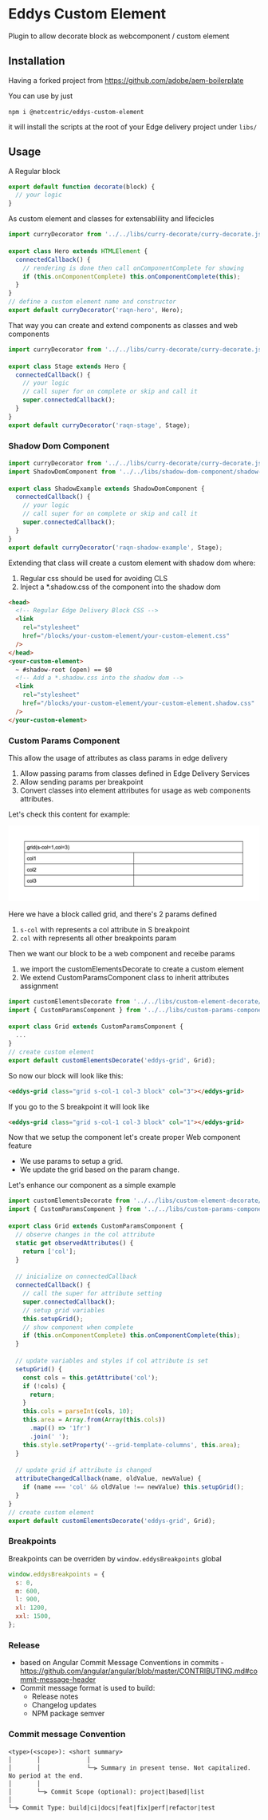 # Eddys Custom Element

Plugin to allow decorate block as webcomponent / custom element

## Installation

Having a forked project from https://github.com/adobe/aem-boilerplate

You can use by just

`npm i @netcentric/eddys-custom-element`

it will install the scripts at the root of your Edge delivery project under `libs/`

## Usage

A Regular block

```javascript
export default function decorate(block) {
  // your logic
}
```

As custom element and classes for extensablility and lifecicles

```javascript
import curryDecorator from '../../libs/curry-decorate/curry-decorate.js';

export class Hero extends HTMLElement {
  connectedCallback() {
    // rendering is done then call onComponentComplete for showing
    if (this.onComponentComplete) this.onComponentComplete(this);
  }
}
// define a custom element name and constructor
export default curryDecorator('raqn-hero', Hero);
```

That way you can create and extend components as classes and web components

```javascript
import curryDecorator from '../../libs/curry-decorate/curry-decorate.js';

export class Stage extends Hero {
  connectedCallback() {
    // your logic
    // call super for on complete or skip and call it
    super.connectedCallback();
  }
}
export default curryDecorator('raqn-stage', Stage);
```

### Shadow Dom Component

```javascript
import curryDecorator from '../../libs/curry-decorate/curry-decorate.js';
import ShadowDomComponent from '../../libs/shadow-dom-component/shadow-dom-component.js';

export class ShadowExample extends ShadowDomComponent {
  connectedCallback() {
    // your logic
    // call super for on complete or skip and call it
    super.connectedCallback();
  }
}
export default curryDecorator('raqn-shadow-example', Stage);
```

Extending that class will create a custom element with shadow dom where:

1. Regular css should be used for avoiding CLS
2. Inject a \*.shadow.css of the component into the shadow dom

```html
<head>
  <!-- Regular Edge Delivery Block CSS -->
  <link
    rel="stylesheet"
    href="/blocks/your-custom-element/your-custom-element.css"
  />
</head>
<your-custom-element>
  ~ #shadow-root (open) == $0
  <!-- Add a *.shadow.css into the shadow dom -->
  <link
    rel="stylesheet"
    href="/blocks/your-custom-element/your-custom-element.shadow.css"
  />
</your-custom-element>
```

### Custom Params Component

This allow the usage of attributes as class params in edge delivery

1. Allow passing params from classes defined in Edge Delivery Services
2. Allow sending params per breakpoint
3. Convert classes into element attributes for usage as web components attributes.

Let's check this content for example:

![Grid](docs/assets/params-example.png)

Here we have a block called grid, and there's 2 params defined

1. `s-col` with represents a col attribute in S breakpoint
2. `col` with represents all other breakpoints param

Then we want our block to be a web component and receibe params

1. we import the customElementsDecorate to create a custom element
2. We extend CustomParamsComponent class to inherit attributes assignment

```javascript
import customElementsDecorate from '../../libs/custom-element-decorate/custom-element-decorate.js';
import { CustomParamsComponent } from '../../libs/custom-params-component/custom-params-component.js';

export class Grid extends CustomParamsComponent {
  ...
}
// create custom element
export default customElementsDecorate('eddys-grid', Grid);
```

So now our block will look like this:

```html
<eddys-grid class="grid s-col-1 col-3 block" col="3"></eddys-grid>
```

If you go to the S breakpoint it will look like

```html
<eddys-grid class="grid s-col-1 col-3 block" col="1"></eddys-grid>
```

Now that we setup the component let's create proper Web component feature

- We use params to setup a grid.
- We update the grid based on the param change.

Let's enhance our component as a simple example

```javascript
import customElementsDecorate from '../../libs/custom-element-decorate/custom-element-decorate.js';
import { CustomParamsComponent } from '../../libs/custom-params-component/custom-params-component.js';

export class Grid extends CustomParamsComponent {
  // observe changes in the col attribute
  static get observedAttributes() {
    return ['col'];
  }

  // inicialize on connectedCallback
  connectedCallback() {
    // call the super for attribute setting
    super.connectedCallback();
    // setup grid variables
    this.setupGrid();
    // show component when complete
    if (this.onComponentComplete) this.onComponentComplete(this);
  }

  // update variables and styles if col attribute is set
  setupGrid() {
    const cols = this.getAttribute('col');
    if (!cols) {
      return;
    }
    this.cols = parseInt(cols, 10);
    this.area = Array.from(Array(this.cols))
      .map(() => '1fr')
      .join(' ');
    this.style.setProperty('--grid-template-columns', this.area);
  }

  // update grid if attribute is changed
  attributeChangedCallback(name, oldValue, newValue) {
    if (name === 'col' && oldValue !== newValue) this.setupGrid();
  }
}
// create custom element
export default customElementsDecorate('eddys-grid', Grid);
```

### Breakpoints

Breakpoints can be overriden by `window.eddysBreakpoints` global
```javascript
window.eddysBreakpoints = {
  s: 0,
  m: 600,
  l: 900,
  xl: 1200,
  xxl: 1500,
};
```


### Release

- based on Angular Commit Message Conventions in commits -
  https://github.com/angular/angular/blob/master/CONTRIBUTING.md#commit-message-header
- Commit message format is used to build:
  - Release notes
  - Changelog updates
  - NPM package semver

### Commit message Convention

```
<type>(<scope>): <short summary>
│       │             │
│       │             └─⫸ Summary in present tense. Not capitalized. No period at the end.
│       │
│       └─⫸ Commit Scope (optional): project|based|list
│
└─⫸ Commit Type: build|ci|docs|feat|fix|perf|refactor|test
```
